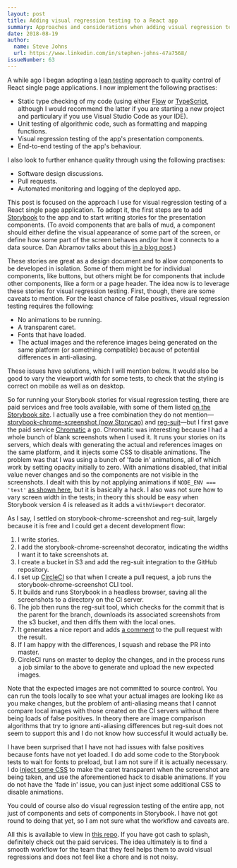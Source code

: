 ```yaml
---
layout: post
title: Adding visual regression testing to a React app
summary: Approaches and considerations when adding visual regression testing to a React application.
date: 2018-08-19
author:
  name: Steve Johns
  url: https://www.linkedin.com/in/stephen-johns-47a7568/
issueNumber: 63
---
```


A while ago I began adopting a [lean testing](https://blog.usejournal.com/lean-testing-or-why-unit-tests-are-worse-than-you-think-b6500139a009) approach to quality control of React single page applications. I now implement the following practises:

- Static type checking of my code (using either [Flow](https://flow.org/)
  or [TypeScript](https://www.typescriptlang.org/),
  although I would recommend the latter if you are starting a new project
  and particulary if you use Visual Studio Code as your IDE).
- Unit testing of algorithmic code, such as formatting and mapping functions.
- Visual regression testing of the app's presentation components.
- End-to-end testing of the app's behaviour.

I also look to further enhance quality through using the following practises:

- Software design discussions.
- Pull requests.
- Automated monitoring and logging of the deployed app.

This post is focused on the approach I use for visual regression testing of a React single page application. To adopt it, the first steps are to add [Storybook](https://storybook.js.org/) to the app and to start writing stories for the presentation components. (To avoid components that are balls of mud, a component should either define the visual appearance of some part of the screen, or define how some part of the screen behaves and/or how it connects to a data source. Dan Abramov talks about this [in a blog post](https://medium.com/@dan_abramov/smart-and-dumb-components-7ca2f9a7c7d0).)

These stories are great as a design document and to allow components to be developed in isolation. Some of them might be for individual components, like buttons, but others might be for components that include other components, like a form or a page header. The idea now is to leverage these stories for visual regression testing. First, though, there are some caveats to mention. For the least chance of false positives, visual regression testing requires the following:

- No animations to be running.
- A transparent caret.
- Fonts that have loaded.
- The actual images and the reference images being generated on the same platform
  (or something compatible) because of potential differences in anti-aliasing.

These issues have solutions, which I will mention below. It would also be good to vary the viewport width for some tests, to check that the styling is correct on mobile as well as on desktop.

So for running your Storybook stories for visual regression testing, there are paid services and free tools available, with some of them listed [on the Storybook site](https://storybook.js.org/docs/testing/automated-visual-testing/). I actually use a free combination they do not mention&#8212;[storybook-chrome-screenshot (now Storycap)](https://github.com/reg-viz/storycap) and [reg-suit](https://github.com/reg-viz/reg-suit)&#8212;but I first gave the paid service [Chromatic](https://www.chromatic.com/) a go. Chromatic was interesting because I had a whole bunch of blank screenshots when I used it. It runs your stories on its servers, which deals with generating the actual and references images on the same platform, and it injects some CSS to disable animations. The problem was that I was using a bunch of 'fade in' animations, all of which work by setting opacity initially to zero. With animations disabled, that initial value never changes and so the components are not visible in the screenshots. I dealt with this by not applying animations if `NODE_ENV === 'test'` [as shown here](https://github.com/stevejay/artfullylondon-web-admin/blob/master/src/shared/animation-box.jsx), but it is basically a hack. I also was not sure how to vary screen width in the tests; in theory this should be easy when Storybook version 4 is released as it adds a `withViewport` decorator.

As I say, I settled on storybook-chrome-screenshot and reg-suit, largely because it is free and I could get a decent development flow:

1. I write stories.
1. I add the storybook-chrome-screenshot decorator, indicating the widths I want it to take screenshots at.
1. I create a bucket in S3 and add the reg-suit integration to the GitHub repository.
1. I set up [CircleCI](https://circleci.com/) so that when I create a pull request, a job runs the storybook-chrome-screenshot CLI tool.
1. It builds and runs Storybook in a headless browser, saving all the screenshots to a directory on the CI server.
1. The job then runs the reg-suit tool, which checks for the commit that is the parent for the branch, downloads its associated screenshots from the s3 bucket, and then diffs them with the local ones.
1. It generates a nice report and adds [a comment](https://github.com/stevejay/artfullylondon-web-admin/pull/13) to the pull request with the result.
1. If I am happy with the differences, I squash and rebase the PR into master.
1. CircleCI runs on master to deploy the changes, and in the process runs a job similar to the above to generate and upload the new expected images.

Note that the expected images are not committed to source control. You can run the tools locally to see what your actual images are looking like as you make changes, but the problem of anti-aliasing means that I cannot compare local images with those created on the CI servers without there being loads of false positives. In theory there are image comparison algorithms that try to ignore anti-aliasing differences but reg-suit does not seem to support this and I do not know how successful it would actually be.

I have been surprised that I have not had issues with false positives because fonts have not yet loaded. I do add some code to the Storybook tests to wait for fonts to preload, but I am not sure if it is actually necessary. I do [inject some CSS](https://github.com/stevejay/artfullylondon-web-admin/blob/master/src/testing/disable-caret.js) to make the caret transparent when the screenshot are being taken, and use the aforementioned hack to disable animations. If you do not have the 'fade in' issue, you can just inject some additional CSS to disable animations.

You could of course also do visual regression testing of the entire app, not just of components and sets of components in Storybook. I have not got round to doing that yet, so I am not sure what the workflow and caveats are.

All this is available to view in [this repo](https://github.com/stevejay/artfullylondon-web-admin). If you have got cash to splash, definitely check out the paid services. The idea ultimately is to find a smooth workflow for the team that they feel helps them to avoid visual regressions and does not feel like a chore and is not noisy.
